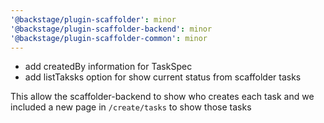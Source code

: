 ```yaml
---
'@backstage/plugin-scaffolder': minor
'@backstage/plugin-scaffolder-backend': minor
'@backstage/plugin-scaffolder-common': minor
---
```


- add createdBy information for TaskSpec
- add listTaksks option for show current status from scaffolder tasks

This allow the scaffolder-backend to show who creates each task and we included
a new page in `/create/tasks` to show those tasks
